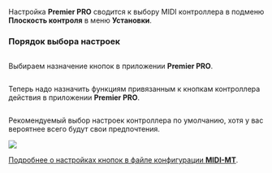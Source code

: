 Настройка __Premier PRO__ сводится к выбору MIDI контроллера в подменю __Плоскость контроля__ в меню __Установки__.  

### Порядок выбора настроек

<img src="https://claudiacoord.github.io/MIDI-MT/images/helper/MIDI-MT-Premiere-Pro-0.png" title="" alt="" data-align="center">

Выбираем назначение кнопок в приложении __Premier PRO__.  

<img src="https://claudiacoord.github.io/MIDI-MT/images/helper/MIDI-MT-Premiere-Pro-1.png" title="" alt="" data-align="center">

Теперь надо назначить функциям привязанным к кнопкам контроллера действия в приложении __Premier PRO__.  

<img src="https://claudiacoord.github.io/MIDI-MT/images/helper/MIDI-MT-Premiere-Pro-2.png" title="" alt="" data-align="center">

Рекомендуемый выбор настроек контроллера по умолчанию, хотя у вас вероятнее всего будут свои предпочтения.  

![](https://claudiacoord.github.io/MIDI-MT/images/helper/MIDI-MT-Premiere-Pro-default.png)

[Подробнее о настройках кнопок в файле конфигурации __MIDI-MT__](RU-Настройки).  
